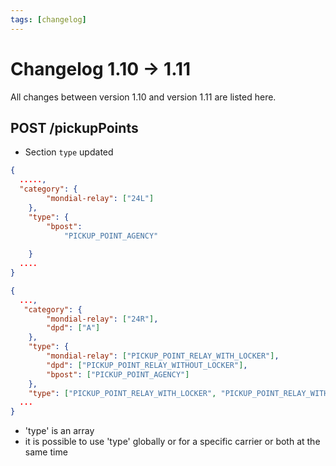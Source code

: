 ```yaml
---
tags: [changelog]
---
```


# Changelog 1.10 -> 1.11

All changes between version 1.10 and version 1.11 are listed here.

## POST /pickupPoints 

- Section `type` updated 

<!--
type: tab
title: 1.10.0
-->

```json
{
  .....,
  "category": {
        "mondial-relay": ["24L"]
    },
    "type": {
        "bpost": 
            "PICKUP_POINT_AGENCY"
        
    }
  ....
}
```

<!--
type: tab
title: 1.11.0
-->

```json
{
  ...,
   "category": {
        "mondial-relay": ["24R"],
        "dpd": ["A"]
    },
    "type": {
        "mondial-relay": ["PICKUP_POINT_RELAY_WITH_LOCKER"],
        "dpd": ["PICKUP_POINT_RELAY_WITHOUT_LOCKER"],
        "bpost": ["PICKUP_POINT_AGENCY"]
    },
    "type": ["PICKUP_POINT_RELAY_WITH_LOCKER", "PICKUP_POINT_RELAY_WITHOUT_LOCKER"],
  ...
}
```


<!-- type: tab-end -->

- 'type' is an array 
- it is possible to use 'type' globally or for a specific carrier or both at the same time


